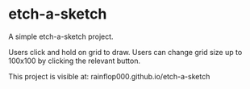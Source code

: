 # etch-a-sketch
A simple etch-a-sketch project.

Users click and hold on grid to draw. Users can change grid size up to 100x100
by clicking the relevant button.

This project is visible at: rainflop000.github.io/etch-a-sketch